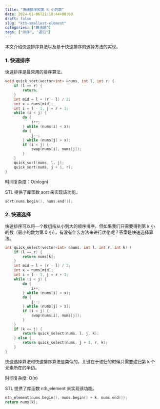 ```yaml
---
title: "快速排序和第 K 小的数"
date: 2024-01-06T21:18:44+08:00
draft: false
slug: "kth-smallest-element"
categories: ["算法题"]
tags: ["排序", "递归"]
---
```


本文介绍快速排序算法以及基于快速排序的选择方法的实现。

<!--more-->

### 1. 快速排序

快速排序是最常用的排序算法。

```cpp
void quick_sort(vector<int> &nums, int l, int r) {
    if (l == r) {
        return;
    }
    int mid = l + (r - l) / 2;
    int x = nums[mid];
    int i = l - 1, j = r + 1;
    while (i < j) {
        do {
            i++;
        } while (nums[i] < x);
        do {
            j--;
        } while (nums[j] > x);
        if (i < j) {
            swap(nums[i], nums[j]);
        }
    }
    quick_sort(nums, l, j);
    quick_sort(nums, j + 1, r);
}
```

时间复杂度：O(nlogn)

STL 提供了库函数 sort 来实现该功能。

```cpp
sort(nums.begin(), nums.end());
```

### 2. 快速选择

快速排序可以将一个数组按从小到大的顺序排序，但如果我们只需要得到第 k 小的数（最小的数为第 0 小），有没有什么方法来进行优化呢？答案是快速选择算法。

```cpp
int quick_select(vector<int> &nums, int l, int r, int k) {
    if (l == r) {
        return nums[k];
    }
    int mid = l + (r - l) / 2;
    int x = nums[mid];
    int i = l - 1, j = r + 1;
    while (i < j) {
        do {
            i++;
        } while (nums[i] < x);
        do {
            j--;
        } while (nums[j] > x);
        if (i < j) {
            swap(nums[i], nums[j]);
        }
    }
    if (k <= j) {
        return quick_select(nums, l, j, k);
    } else {
        return quick_select(nums, j + 1, r, k);
    }
}
```

快速选择算法和快速排序算法是类似的，关键在于递归的时候只需要递归第 k 个元素所在的半边。

时间复杂度: O(n)

STL 提供了库函数 nth_element 来实现该功能。

```cpp
nth_element(nums.begin(), nums.begin() + k, nums.end());
return nums[k];
```
